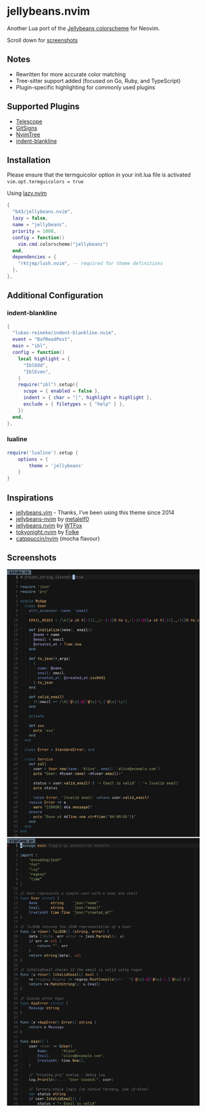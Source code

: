 # jellybeans.nvim

Another Lua port of the [Jellybeans colorscheme](https://github.com/nanotech/jellybeans.vim) for Neovim.

Scroll down for [screenshots](#screenshots)

## Notes

- Rewritten for more accurate color matching
- Tree-sitter support added (focused on Go, Ruby, and TypeScript)
- Plugin-specific highlighting for commonly used plugins

## Supported Plugins

- [Telescope](https://github.com/nvim-telescope/telescope.nvim)
- [GitSigns](https://github.com/lewis6991/gitsigns.nvim)
- [NvimTree](https://github.com/nvim-tree/nvim-tree.lua)
- [indent-blankline](https://github.com/lukas-reineke/indent-blankline.nvim)

## Installation

Please ensure that the termguicolor option in your init.lua file is activated `vim.opt.termguicolors = true`

Using [lazy.nvim](https://github.com/folke/lazy.nvim)

```lua
{
  "b43/jellybeans.nvim",
  lazy = false,
  name = "jellybeans",
  priority = 1000,
  config = function()
    vim.cmd.colorscheme("jellybeans")
  end,
  dependencies = {
    "rktjmp/lush.nvim", -- required for theme definitions
  },
},
```

## Additional Configuration

### indent-blankline

```lua
{
  "lukas-reineke/indent-blankline.nvim",
  event = "BufReadPost",
  main = "ibl",
  config = function()
    local highlight = {
      "IblOdd",
      "IblEven",
    }
    require("ibl").setup({
      scope = { enabled = false },
      indent = { char = "│", highlight = highlight },
      exclude = { filetypes = { "help" } },
    })
  end,
},
```

### lualine

```lua
require('lualine').setup {
    options = {
        theme = 'jellybeans'
    }
}
```

## Inspirations

- [jellybeans.vim](https://github.com/nanotech/jellybeans.vim) - Thanks, I've been using this theme since 2014
- [jellybeans-nvim](https://github.com/metalelf0/jellybeans-nvim) by [metalelf0](https://github.com/metalelf0)
- [jellybeans.nvim](https://github.com/WTFox/jellybeans.nvim) by [WTFox](https://github.com/WTFox)
- [tokyonight.nvim](https://github.com/folke/tokyonight.nvim) by [Folke](https://github.com/folke)
- [catppuccin/nvim](https://github.com/catppuccin/nvim) (mocha flavour)

## Screenshots

![Ruby](samples/ruby.jpeg)
![Golang](samples/golang.jpeg)
